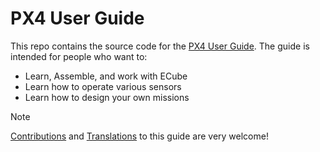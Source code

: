 # PX4 User Guide

This repo contains the source code for the [PX4 User Guide](https://docs.px4.io/main/en/).
The guide is intended for people who want to:

* Learn, Assemble, and work with ECube
* Learn how to operate various sensors
* Learn how to design your own missions

> [!NOTE]
> [Contributions](https://docs.px4.io/main/en/contribute/docs.html) and [Translations](https://docs.px4.io/main/en/contribute/translation.html) to this guide are very welcome!

